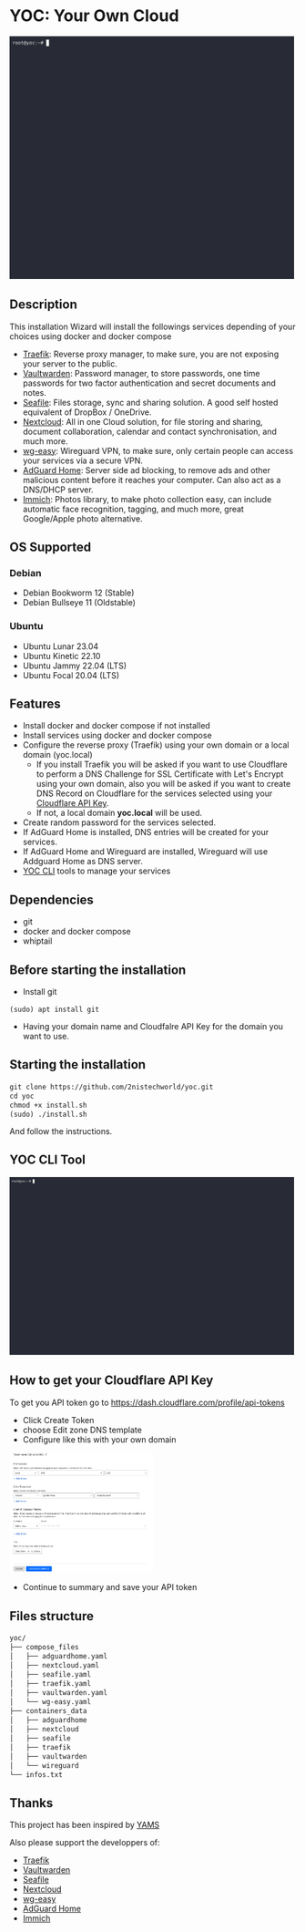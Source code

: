 # YOC: Your Own Cloud
<img src="/images/install.gif" width="500px">

## Description
This installation Wizard will install the followings services depending of your choices using docker and docker compose
- [Traefik](https://traefik.io/traefik): Reverse proxy manager, to make sure, you are not exposing your server to the public.
- [Vaultwarden](https://github.com/dani-garcia/vaultwarden): Password manager, to store passwords, one time passwords for two factor authentication and secret documents and notes.
- [Seafile](https://www.seafile.com/): Files storage, sync and sharing solution. A good self hosted equivalent of DropBox / OneDrive.
- [Nextcloud](https://nextcloud.com/): All in one Cloud solution, for file storing and sharing, document collaboration, calendar and contact synchronisation, and much more.
- [wg-easy](https://github.com/wg-easy/wg-easy): Wireguard VPN, to make sure, only certain people can access your services via a secure VPN.
- [AdGuard Home](https://adguard.com/): Server side ad blocking, to remove ads and other malicious content before it reaches your computer. Can also act as a DNS/DHCP server.
- [Immich](https://immich.app/): Photos library, to make photo collection easy, can include automatic face recognition, tagging, and much more, great Google/Apple photo alternative.

## OS Supported
### Debian
- Debian Bookworm 12 (Stable)
- Debian Bullseye 11 (Oldstable)

### Ubuntu
- Ubuntu Lunar 23.04
- Ubuntu Kinetic 22.10
- Ubuntu Jammy 22.04 (LTS)
- Ubuntu Focal 20.04 (LTS)

## Features
- Install docker and docker compose if not installed
- Install services using docker and docker compose
- Configure the reverse proxy (Traefik) using your own domain or a local domain (yoc.local)
    - If you install Traefik you will be asked if you want to use Cloudflare to perform a DNS Challenge for SSL Certificate with Let's Encrypt using your own domain, also you will be asked if you want to create DNS Record on Cloudflare for the services selected using your [Cloudflare API Key](https://github.com/2nistechworld/yoc#how-to-get-your-cloudflare-api-key).
    - If not, a local domain **yoc.local** will be used.
- Create random password for the services selected.
- If AdGuard Home is installed, DNS entries will be created for your services.
- If AdGuard Home and Wireguard are installed, Wireguard will use Addguard Home as DNS server.
- [YOC CLI](https://github.com/2nistechworld/yoc#yoc-cli-tool) tools to manage your services 
## Dependencies
- git
- docker and docker compose
- whiptail

## Before starting the installation
- Install git
```
(sudo) apt install git
```
- Having your domain name and Cloudfalre API Key for the domain you want to use.

## Starting the installation
```
git clone https://github.com/2nistechworld/yoc.git
cd yoc
chmod +x install.sh
(sudo) ./install.sh
```
And follow the instructions.

## YOC CLI Tool
<img src="/images/yoc.gif" width="500px" >

## How to get your Cloudflare API Key
To get you API token go to https://dash.cloudflare.com/profile/api-tokens

- Click Create Token
- choose Edit zone DNS template
- Configure like this with your own domain
<img src="/images/get-cf-api-key.png" style=" width:50% ; align:center " >

- Continue to summary and save your API token

## Files structure
```
yoc/
├── compose_files
│   ├── adguardhome.yaml
│   ├── nextcloud.yaml
│   ├── seafile.yaml
│   ├── traefik.yaml
│   ├── vaultwarden.yaml
│   └── wg-easy.yaml
├── containers_data
│   ├── adguardhome
│   ├── nextcloud
│   ├── seafile
│   ├── traefik
│   ├── vaultwarden
│   └── wireguard
└── infos.txt
```
## Thanks
This project has been inspired by [YAMS](https://yams.media/)

Also please support the developpers of:
- [Traefik](https://traefik.io/traefik)
- [Vaultwarden](https://github.com/dani-garcia/vaultwarden)
- [Seafile](https://www.seafile.com/)
- [Nextcloud](https://nextcloud.com/)
- [wg-easy](https://github.com/wg-easy/wg-easy)
- [AdGuard Home](https://adguard.com/)
- [Immich](https://immich.app/)
